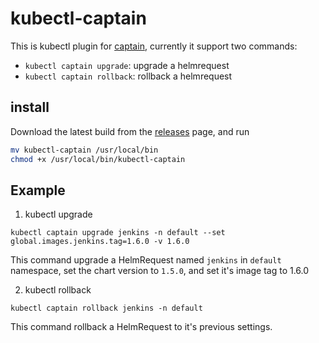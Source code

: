 # kubectl-captain


This is kubectl plugin for [captain](https://github.com/alauda/captain), currently it support two commands:

* `kubectl captain upgrade`: upgrade a helmrequest
* `kubectl captain rollback`: rollback a helmrequest


## install

Download the latest build from the [releases](https://github.com/alauda/kubectl-captain/releases) page, and run

```bash
mv kubectl-captain /usr/local/bin
chmod +x /usr/local/bin/kubectl-captain
```

## Example

1. kubectl upgrade

`kubectl captain upgrade jenkins -n default --set global.images.jenkins.tag=1.6.0 -v 1.6.0`

This command upgrade a HelmRequest named `jenkins` in `default` namespace, set the chart version to `1.5.0`, and set it's image tag to 1.6.0

2. kubectl rollback

`kubectl captain rollback jenkins -n default`

This command rollback a HelmRequest to it's previous settings.
